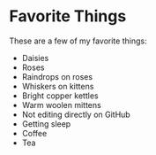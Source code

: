 # Favorite Things

These are a few of my favorite things:

- Daisies
- Roses
- Raindrops on roses
- Whiskers on kittens
- Bright copper kettles
- Warm woolen mittens
- Not editing directly on GitHub
- Getting sleep
- Coffee
- Tea
